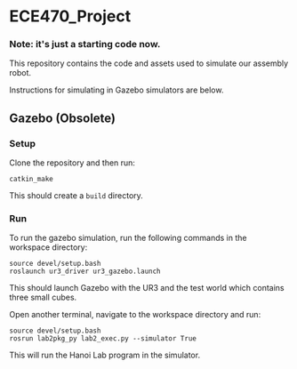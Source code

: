 # ECE470_Project
### Note: it's just a starting code now.

This repository contains the code and assets used to simulate our assembly robot.

Instructions for simulating in Gazebo simulators are below.

## Gazebo (Obsolete)
### Setup
Clone the repository and then run:
```
catkin_make
```

This should create a `build` directory.

### Run
To run the gazebo simulation, run the following commands in the workspace directory:
```
source devel/setup.bash
roslaunch ur3_driver ur3_gazebo.launch
```

This should launch Gazebo with the UR3 and the test world which contains three small cubes.

Open another terminal, navigate to the workspace directory and run:
```
source devel/setup.bash
rosrun lab2pkg_py lab2_exec.py --simulator True
```

This will run the Hanoi Lab program in the simulator.
